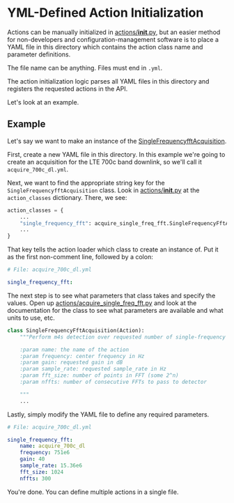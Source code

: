 # YML-Defined Action Initialization

Actions can be manually initialized in [actions/__init__.py](../../src/actions/__init__.py), but an easier method for non-developers and configuration-management software is to place a YAML file in this directory which contains the action class name and parameter definitions.

The file name can be anything. Files must end in `.yml`.

The action initialization logic parses all YAML files in this directory and registers the requested actions in the API.

Let's look at an example.

## Example

Let's say we want to make an instance of the [SingleFrequencyfftAcquisition](../../src/actions/acquire_single_freq_fft.py).

First, create a new YAML file in this directory. In this example we're going to create an acquisition for the LTE 700c band downlink, so we'll call it `acquire_700c_dl.yml`.

Next, we want to find the appropriate string key for the `SingleFrequencyfftAcquisition` class. Look in [actions/__init__.py](../../src/actions/__init__.py) at the `action_classes` dictionary. There, we see:

```python
action_classes = {
    ...
    "single_frequency_fft": acquire_single_freq_fft.SingleFrequencyFftAcquisition,
    ...
}
```

That key tells the action loader which class to create an instance of. Put it as the first non-comment line, followed by a colon:

```yaml
# File: acquire_700c_dl.yml

single_frequency_fft:
```

The next step is to see what parameters that class takes and specify the values. Open up [actions/acquire_single_freq_fft.py](../../src/actions/acquire_single_freq_fft.py) and look at the documentation for the class to see what parameters are available and what units to use, etc.

```python
class SingleFrequencyFftAcquisition(Action):
    """Perform m4s detection over requested number of single-frequency FFTs.

    :param name: the name of the action
    :param frequency: center frequency in Hz
    :param gain: requested gain in dB
    :param sample_rate: requested sample_rate in Hz
    :param fft_size: number of points in FFT (some 2^n)
    :param nffts: number of consecutive FFTs to pass to detector

    """
    ...
```

Lastly, simply modify the YAML file to define any required parameters.

```yaml
# File: acquire_700c_dl.yml

single_frequency_fft:
    name: acquire_700c_dl
    frequency: 751e6
    gain: 40
    sample_rate: 15.36e6
    fft_size: 1024
    nffts: 300
```

You're done. You can define multiple actions in a single file.
